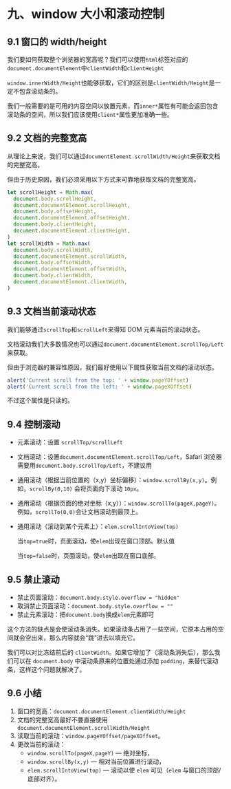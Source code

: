 # 九、window 大小和滚动控制

## 9.1 窗口的 width/height

我们要如何获取整个浏览器的宽高呢？我们可以使用`html`标签对应的`document.documentElement`中`clientWidth`和`clientHeight`

`window.innerWidth/Height`也能够获取，它们的区别是`clientWidth/Height`是一定不包含滚动条的。

我们一般需要的是可用的内容空间以放置元素，而`inner*`属性有可能会返回包含滚动条的空间，所以我们应该使用`client*`属性更加准确一些。

## 9.2 文档的完整宽高

从理论上来说，我们可以通过`documentElement.scrollWidth/Height`来获取文档的完整宽高。

但由于历史原因，我们必须采用以下方式来可靠地获取文档的完整宽高。

```javascript
let scrollHeight = Math.max(
  document.body.scrollHeight,
  document.documentElement.scrollHeight,
  document.body.offsetHeight,
  document.documentElement.offsetHeight,
  document.body.clientHeight,
  document.documentElement.clientHeight,
)
let scrollWidth = Math.max(
  document.body.scrollWidth,
  document.documentElement.scrollWidth,
  document.body.offsetWidth,
  document.documentElement.offsetWidth,
  document.body.clientWidth,
  document.documentElement.clientWidth,
)
```

## 9.3 文档当前滚动状态

我们能够通过`scrollTop`和`scrollLeft`来得知 DOM 元素当前的滚动状态。

文档滚动我们大多数情况也可以通过`document.documentElement.scrollTop/Left`来获取。

但由于浏览器的兼容性原因，我们最好使用以下属性获取当前文档的滚动状态。

```javascript
alert('Current scroll from the top: ' + window.pageYOffset)
alert('Current scroll from the left: ' + window.pageXOffset)
```

不过这个属性是只读的。

## 9.4 控制滚动

- 元素滚动：设置 `scrollTop/scrollLeft`

- 文档滚动：设置`document.documentElement.scrollTop/Left`，Safari 浏览器需要用`document.body.scrollTop/Left`，不建议用

- 通用滚动（根据当前位置的（x,y）坐标偏移）：`window.scrollBy(x,y)`。例如，`scrollBy(0,10)` 会将页面向下滚动 `10px`。

- 通用滚动（根据页面的绝对坐标（x,y））：`window.scrollTo(pageX,pageY)`。例如，`scrollTo(0,0)`会让文档滚动到最顶上。

- 通用滚动（滚动到某个元素上）：`elem.scrollIntoView(top)`

  当`top=true`时，页面滚动，使`elem`出现在窗口顶部。默认值

  当`top=false`时，页面滚动，使`elem`出现在窗口底部。

## 9.5 禁止滚动

- 禁止页面滚动：`document.body.style.overflow = "hidden"`
- 取消禁止页面滚动：`document.body.style.overflow = ""`
- 禁止元素滚动：把`document.body`换成`elem`元素即可

这个方法的缺点是会使滚动条消失。如果滚动条占用了一些空间，它原本占用的空间就会空出来，那么内容就会“跳”进去以填充它。

我们可以对比冻结前后的 `clientWidth`。如果它增加了（滚动条消失后），那么我们可以在 `document.body` 中滚动条原来的位置处通过添加 `padding`，来替代滚动条，这样这个问题就解决了。

## 9.6 小结

1. 窗口的宽高：`document.documentElement.clientWidth/Height`
2. 文档的完整宽高最好不要直接使用`document.documentElement.scrollWidth/Height`
3. 读取当前的滚动：`window.pageYOffset/pageXOffset`。
4. 更改当前的滚动：
   - `window.scrollTo(pageX,pageY)` — 绝对坐标，
   - `window.scrollBy(x,y)` — 相对当前位置进行滚动，
   - `elem.scrollIntoView(top)` — 滚动以使 `elem` 可见（`elem` 与窗口的顶部/底部对齐）。
